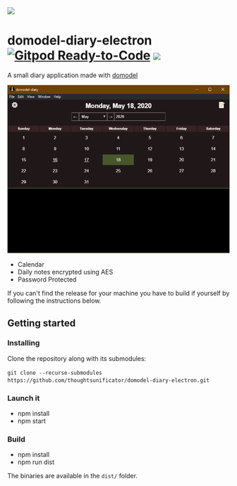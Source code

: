 <div align="left">
        <img src="https://www.electronjs.org/app-img/domodel-diary/domodel-diary-icon-128.png">
</div>

# domodel-diary-electron [![Gitpod Ready-to-Code](https://img.shields.io/badge/Gitpod-ready--to--code-blue?logo=gitpod)](https://gitpod.io/#https://github.com/thoughtsunificator/domodel-diary-electron) ![](https://img.shields.io/github/release-date/thoughtsunificator/domodel-diary-electron)

A small diary application made with [domodel](https://github.com/thoughtsunificator/domodel)

![](screenshot-calendar.png)

- Calendar
- Daily notes encrypted using AES
- Password Protected

If you can't find the release for your machine you have to build if yourself by following the instructions below.

## Getting started

### Installing

Clone the repository along with its submodules:

```git clone --recurse-submodules https://github.com/thoughtsunificator/domodel-diary-electron.git```

### Launch it

- npm install
- npm start

### Build

- npm install
- npm run dist

The binaries are available in the ``dist/`` folder.
